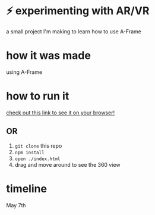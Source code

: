 # ⚡ experimenting with AR/VR
a small project I'm making to learn how to use A-Frame

# how it was made
using A-Frame

# how to run it
[check out this link to see it on your browser!](https://vivacious-rogue-fridge.glitch.me/)
## OR 
1. ```git clone``` this repo 
2. ```npm install```
3. ```open ./index.html```
4. drag and move around to see the 360 view

# timeline
May 7th

